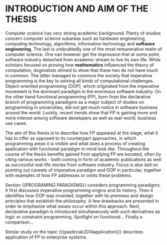 INTRODUCTION AND AIM OF THE THESIS
==================================

Computer science has very strong academic background.
Plenty of studies concern computer science subareas such as hardware engineering, computing technology, algorithms, information technology and **software engineering**.
The last is undoubtedly one of the most remunerative realm of computer science.
One can however get the impression that at some point, software industry detached from academic stream to live its own life.
While scholars focused on proving how **mathematics** influenced the theory of computation, dogmatists strived to show that these two do not have much in common.
The latter managed to convince the society that imperative programming is the key to solving all kinds of computational challenges.
Object-oriented programming (OOP), which originated from the imperative movement is the dominant paradigm in the enormous software industry.
On the other hand functional programming (FP), born from the declarative branch of programming paradigms as a major subject of studies on programming in universities, did not get much notice in software business around the world.
Luckily, recent trends show that FP is gaining more and more interest among software developers as well as real-world, business use cases.

The aim of this thesis is to describe how FP appeared at the stage, what it has to offer as opposed to its counterpart approaches, in which programming areas it is visible and what does a process of creating application with functional paradigm in mind look like.
Throughout the course of the thesis benefits gained from applying FP are boosted, often by citing various works - both coming in form of academic publications as well as successful real-life stories from software industry.
Focus is also laid on pointing out caveats of imperative paradigm and OOP in particular, together with examples of how FP addresses or omits these problems.

Section {{PROGRAMING PARADIGMS}} considers programming paradigms.
It first discusses imperative programming origins and its history.
Then it identifies how OOP was invented, together with its premises and design principles that establish the philosophy.
A few drawbacks are presented in order to emphasize what issues occur within this approach.
Next, declarative paradigm is introduced simultaneously with such derivatives as logic or constraint programming.
Spotlight on functional...
Finally a comparison...

Similar study on the topic {{{pastircak2014application}}} describes application of FP to enterprise systems.